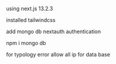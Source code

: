 using next.js 13.2.3

installed tailwindcss

add mongo db nextauth authentication

npm i mongo db

for typology error allow all ip for data base
